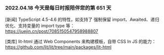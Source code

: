 ### 2022.04.18 今天是每日时报陪伴您的第 651 天

[新闻] TypeScript 4.5-4.6 的特性，如支持了 强制保留 import、Awaited、递归优化、支持变量的 import type 等：<https://juejin.cn/post/7085150547958988807>

[类库] lit-html 通过 Web Components 来构建模板，自带 CSS In JS 的能力：<https://github.com/lit/lit/tree/main/packages/lit-html>
